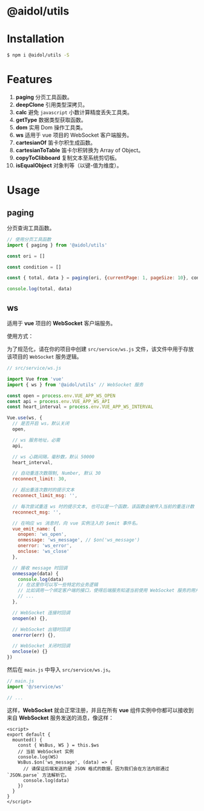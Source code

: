 # @aidol/utils

# Installation

``` bash
$ npm i @aidol/utils -S
```

# Features

1. **paging**  分页工具函数。
2. **deepClone** 引用类型深拷贝。
3. **calc** 避免 `javascript` 小数计算精度丢失工具类。
4. **getType** 数据类型获取函数。
5. **dom** 实用 Dom 操作工具类。
6. **ws** 适用于 vue 项目的 WebSocket 客户端服务。
7. **cartesianOf** 笛卡尔积生成函数。
8. **cartesianToTable** 笛卡尔积转换为 Array of Object。
9. **copyToClibboard** 复制文本至系统剪切板。
10. **isEqualObject** 对象判等（以键-值为维度）。


# Usage

## paging

分页查询工具函数。

``` js
// 使用分页工具函数
import { paging } from '@aidol/utils'

const ori = []

const condition = []

const { total, data } = paging(ori, {currentPage: 1, pageSize: 10}, condition)

console.log(total, data)
```

## ws

适用于 **vue** 项目的 **WebSocket** 客户端服务。

使用方式：

为了规范化，请在你的项目中创建 `src/service/ws.js` 文件，该文件中用于存放该项目的 `WebSocket` 服务逻辑。

``` js
// src/service/ws.js

import Vue from 'vue'
import { ws } from '@aidol/utils' // WebSocket 服务

const open = process.env.VUE_APP_WS_OPEN
const api = process.env.VUE_APP_WS_API
const heart_interval = process.env.VUE_APP_WS_INTERVAL

Vue.use(ws, {
  // 是否开启 ws，默认关闭
  open,

  // ws 服务地址，必需
  api,

  // ws 心跳间隔，毫秒数，默认 50000
  heart_interval,

  // 自动重连次数限制, Number, 默认 30
  reconnect_limit: 30,

  // 超出重连次数时的提示文本
  reconnect_limit_msg: '',

  // 每次尝试重连 ws 时的提示文本, 也可以是一个函数，该函数会被传入当前的重连计数
  reconnect_msg: '',

  // 在响应 ws 消息时，向 vue 实例注入的 $emit 事件名。
  vue_emit_name: {
    onopen: 'ws_open',
    onmessage: 'ws_message', // $on('ws_message')
    onerror: 'ws_error',
    onclose: 'ws_close'
  },

  // 接收 message 时回调
  onmessage(data) {
    console.log(data)
    // 在这里你可以写一些特定的业务逻辑
    // 比如调用一个绑定客户端的接口，使得后端服务知道当前使用 WebSocket 服务的用户是谁。
    // ...
  },

  // WebSocket 连接时回调
  onopen(e) {},

  // WebSocket 出错时回调
  onerror(err) {},

  // WebSocket 关闭时回调
  onclose(e) {}
})
```

然后在 `main.js` 中导入 `src/service/ws.js`。

``` js
// main.js
import '@/service/ws'

// ...
```

这样，**WebSocket** 就会正常注册，并且在所有 **vue** 组件实例中你都可以接收到来自 **WebSocket** 服务发送的消息，像这样：

``` vue
<script>
export default {
  mounted() {
    const { WsBus, WS } = this.$ws
    // 当前 WebSocket 实例
    console.log(WS)
    WsBus.$on('ws_message', (data) => {
      // 请保证后端发送的是 JSON 格式的数据，因为我们会在方法内部通过 `JSON.parse` 方法解析它。
      console.log(data)
    })
  }
}
</script>
```

